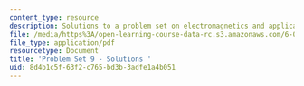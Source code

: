 ```yaml
---
content_type: resource
description: Solutions to a problem set on electromagnetics and applications.
file: /media/https%3A/open-learning-course-data-rc.s3.amazonaws.com/6-013-electromagnetics-and-applications-fall-2005/8d4b1c5f63f2c765bd3b3adfe1a4b051_ps9_solution.pdf
file_type: application/pdf
resourcetype: Document
title: 'Problem Set 9 - Solutions '
uid: 8d4b1c5f-63f2-c765-bd3b-3adfe1a4b051
---
```

